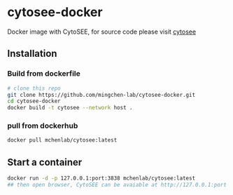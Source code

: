 # cytosee-docker
Docker image with CytoSEE, for source code please visit [cytosee](https://github.com/mingchen-lab/cytosee)
## Installation

### Build from dockerfile
```bash
# clone this repo 
git clone https://github.com/mingchen-lab/cytosee-docker.git
cd cytosee-docker
docker build -t cytosee --network host .
```
### pull from dockerhub
```bash
docker pull mchenlab/cytosee:latest
```

## Start a container
```bash
docker run -d -p 127.0.0.1:port:3838 mchenlab/cytosee:latest
## then open browser, CytoSEE can be avaiable at http://127.0.0.1:port
```
